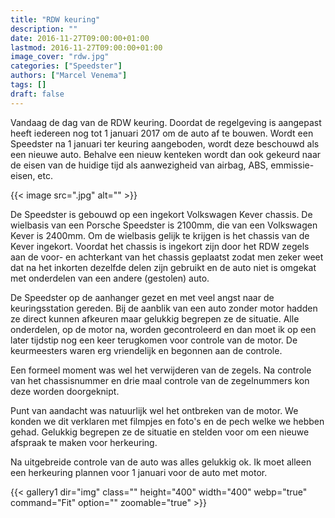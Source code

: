 ```yaml
---
title: "RDW keuring"
description: ""
date: 2016-11-27T09:00:00+01:00
lastmod: 2016-11-27T09:00:00+01:00
image_cover: "rdw.jpg"
categories: ["Speedster"]
authors: ["Marcel Venema"] 
tags: []
draft: false
---
```


Vandaag de dag van de RDW keuring. Doordat de regelgeving is aangepast heeft iedereen nog tot 1 januari 2017 om de auto af te bouwen. Wordt een Speedster na 1 januari ter keuring aangeboden, wordt deze beschouwd als een nieuwe auto. Behalve een nieuw kenteken wordt dan ook gekeurd naar de eisen van de huidige tijd als aanwezigheid van airbag, ABS, emmissie-eisen, etc.

<!--more-->
{{< image src=".jpg" alt="" >}}

De Speedster is gebouwd op een ingekort Volkswagen Kever chassis. De wielbasis van een Porsche Speedster is 2100mm, die van een Volkswagen Kever is 2400mm. Om de wielbasis gelijk te krijgen is het chassis van de Kever ingekort. Voordat het chassis is ingekort zijn door het RDW zegels aan de voor- en achterkant van het chassis geplaatst zodat men zeker weet dat na het inkorten dezelfde delen zijn gebruikt en de auto niet is omgekat met onderdelen van een andere (gestolen) auto.

De Speedster op de aanhanger gezet en met veel angst naar de keuringsstation gereden. Bij de aanblik van een auto zonder motor hadden ze direct kunnen afkeuren maar gelukkig begrepen ze de situatie. Alle onderdelen, op de motor na, worden gecontroleerd en dan moet ik op een later tijdstip nog een keer terugkomen voor controle van de motor.  De keurmeesters waren erg vriendelijk en begonnen aan de controle.

Een formeel moment was wel het verwijderen van de zegels. Na controle van het chassisnummer en drie maal controle van de zegelnummers kon deze worden doorgeknipt.

Punt van aandacht was natuurlijk wel het ontbreken van de motor. We konden we dit verklaren met filmpjes en foto's en de pech welke we hebben gehad. Gelukkig begrepen ze de situatie en stelden voor om een nieuwe afspraak te maken voor herkeuring.

Na uitgebreide controle van de auto was alles gelukkig ok. Ik moet alleen een herkeuring plannen voor 1 januari voor de auto met motor.

{{< gallery1 dir="img" class="" height="400" width="400" webp="true" command="Fit" option="" zoomable="true" >}}

&nbsp;
